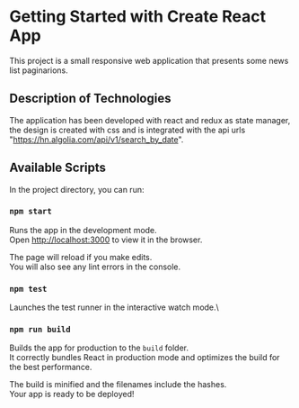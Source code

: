 # Getting Started with Create React App

This project is a small responsive web application that presents some news list paginarions.

## Description of Technologies

The application has been developed with react and redux as state manager, the design is created with css and is integrated with the api urls "https://hn.algolia.com/api/v1/search_by_date".

## Available Scripts

In the project directory, you can run:

### `npm start`

Runs the app in the development mode.\
Open [http://localhost:3000](http://localhost:3000) to view it in the browser.

The page will reload if you make edits.\
You will also see any lint errors in the console.

### `npm test`

Launches the test runner in the interactive watch mode.\

### `npm run build`

Builds the app for production to the `build` folder.\
It correctly bundles React in production mode and optimizes the build for the best performance.

The build is minified and the filenames include the hashes.\
Your app is ready to be deployed!